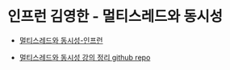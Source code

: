 # 인프런 김영한 - 멀티스레드와 동시성

- [멀티스레드와 동시성-인프런](https://www.inflearn.com/course/%EA%B9%80%EC%98%81%ED%95%9C%EC%9D%98-%EC%8B%A4%EC%A0%84-%EC%9E%90%EB%B0%94-%EA%B3%A0%EA%B8%89-1)

- [멀티스레드와 동시성 강의 정리 github repo](https://github.com/gunhaa/CS-Study-Repo#%EB%A9%80%ED%8B%B0%EC%8A%A4%EB%A0%88%EB%93%9C%EC%99%80-%EB%8F%99%EC%8B%9C%EC%84%B1)
